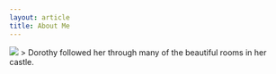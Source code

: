 ```yaml
---
layout: article
title: About Me
---
```

<img src="file:///Users/paigehanoka/Desktop/untitled%20folder%202/IMG_4068.JPG" >
> Dorothy followed her through many of the beautiful rooms in her castle.